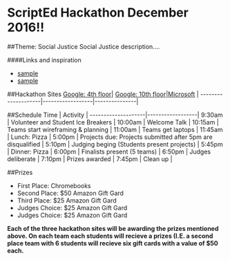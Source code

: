 # ScriptEd Hackathon December 2016!!


##Theme: Social Justice
Social Justice description....

####Links and inspiration
* [sample](sample.com)
* [sample](sample.com)

##Hackathon Sites
[Google: 4th floor](location/googleFourthFloor.md)| [Google: 10th floor](location/googleTenthFloor.md)|[Microsoft](location/microsoft.md) | 
--------------------|------------------|---------------|


##Schedule
Time         | Activity        | 
--------------------|------------------|
9:30am | Volunteer and Student Ice Breakers   | 
10:00am       | Welcome Talk    | 
10:15am  | Teams start wireframing & planning      | 
11:00am      | Teams get laptops  | 
11:45am           | Lunch: Pizza    | 
5:00pm         | Projects due: Projects submitted after 5pm are disqualified     |
5:10pm         | Judging beging (Students present projects)     | 
5:45pm            | Dinner: Pizza      | 
6:00pm           | Finalists present (5 teams) |
6:50pm           | Judges deliberate | 
7:10pm           | Prizes awarded |
7:45pm           | Clean up |

##Prizes 

* First Place: Chromebooks
* Second Place: $50 Amazon Gift Gard
* Third Place: $25 Amazon Gift Gard
* Judges Choice: $25 Amazon Gift Gard
* Judges Choice: $25 Amazon Gift Gard

**Each of the three hackathon sites will be awarding the prizes mentioned above. On each team each students will recieve a prizes (I.E. a second place team with 6 students will recieve six gift cards with a value of $50 each.**
